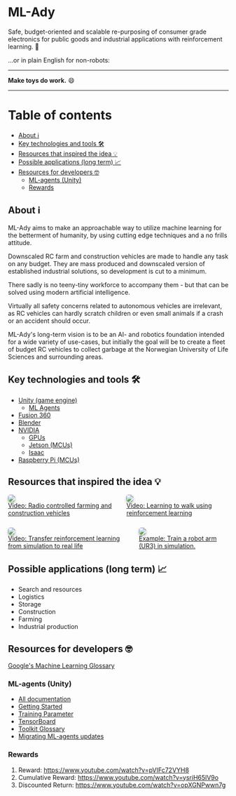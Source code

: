 # ML-Ady <!-- omit in toc -->

Safe, budget-oriented and scalable re-purposing of consumer grade electronics for public goods and industrial applications with reinforcement learning. 🥱

...or in plain English for non-robots:

---

**Make toys do work.** 😄

---

# Table of contents <!-- omit in toc -->

- [About ℹ️](#about-ℹ️)
- [Key technologies and tools 🛠️](#key-technologies-and-tools-️)
- [Resources that inspired the idea 💡](#resources-that-inspired-the-idea-)
- [Possible applications (long term) 📈](#possible-applications-long-term-)
- [Resources for developers 🤓](#resources-for-developers-)
  - [ML-agents (Unity)](#ml-agents-unity)
  - [Rewards](#rewards)

## About ℹ️

ML-Ady aims to make an approachable way to utilize machine learning for the betterment of humanity, by using cutting edge techniques and a no frills attitude.

Downscaled RC farm and construction vehicles are made to handle any task on any budget. They are mass produced and downscaled version of established industrial solutions, so development is cut to a minimum.

There sadly is no teeny-tiny workforce to accompany them - but that can be solved using modern artificial intelligence.

Virtually all safety concerns related to autonomous vehicles are irrelevant, as RC vehicles can hardly scratch children or even small animals if a crash or an accident should occur.

ML-Ady's long-term vision is to be an AI- and robotics foundation intended for a wide variety of use-cases, but initially the goal will be to create a fleet of budget RC vehicles to collect garbage at the Norwegian University of Life Sciences and surrounding areas.

## Key technologies and tools 🛠️

- [Unity (game engine)](https://unity.com/)
  - [ML Agents](https://github.com/Unity-Technologies/ml-agents)
- [Fusion 360](https://www.autodesk.com/products/fusion-360/overview)
- [Blender](https://www.blender.org/)
- [NVIDIA](https://www.nvidia.com/en-us/)
  - [GPUs](https://www.nvidia.com/nb-no/geforce/buy/)
  - [Jetson (MCUs)](https://www.nvidia.com/nb-no/autonomous-machines/jetson-store/)
  - [Isaac](https://www.nvidia.com/en-us/deep-learning-ai/industries/robotics/)
- [Raspberry Pi (MCUs)](https://www.raspberrypi.org/)

## Resources that inspired the idea 💡

<div style="display: flex; flex-direction: row; margin-bottom: 25px;" >
    <div>
        <a href="https://youtu.be/4M4T9rBoWu0?t=15" >
            <img style="border-radius: 5px; box-shadow: 0px 3px 6px -1px rgba(0, 0, 0, .375)" src="https://img.youtube.com/vi/4M4T9rBoWu0/0.jpg"/>
        </a>
        <div>
            <a href="https://www.youtube.com/watch?v=knIzDj1Ocoo">Video: Radio controlled farming and construction vehicles<a/>
        </div>
    </div>
    <div style="width: 15px"></div>
    <div>
        <a href="https://www.youtube.com/watch?v=knIzDj1Ocoo" >
            <img style="border-radius: 5px; box-shadow: 0px 3px 6px -1px rgba(0, 0, 0, .375)" src="https://img.youtube.com/vi/knIzDj1Ocoo/0.jpg"/>
        </a>
        <div>
            <a href="https://www.youtube.com/watch?v=knIzDj1Ocoo">Video: Learning to walk using reinforcement learning<a/>
        </div>
    </div>
</div>
<div style="display: flex; flex-direction: row; margin-bottom: 15px;" >
    <div>
        <a href="https://www.youtube.com/watch?v=knIzDj1Ocoo" >
            <img style="border-radius: 5px; box-shadow: 0px 3px 6px -1px rgba(0, 0, 0, .375)" src="https://img.youtube.com/vi/sFY_0e1nTQE/0.jpg"/>
        </a>
        <div>
            <a href="https://www.youtube.com/watch?v=sFY_0e1nTQE">Video: Transfer reinforcement learning from simulation to real life<a/>
        </div>
    </div>
    <div style="width: 15px"></div>
    <div>
        <a href="https://github.com/Unity-Technologies/articulations-robot-demo/tree/mlagents" >
            <img style="border-radius: 5px; box-shadow: 0px 3px 6px -1px rgba(0, 0, 0, .375)" src="https://img.youtube.com/vi/NGlTRErHkPs/0.jpg"/>
        </a>
        <div>
            <a href="https://www.youtube.com/watch?v=knIzDj1Ocoo">Example: Train a robot arm (UR3) in simulation.<a/>
        </div>
    </div>
</div>

## Possible applications (long term) 📈

- Search and resources
- Logistics
- Storage
- Construction
- Farming
- Industrial production

## Resources for developers 🤓

[Google's Machine Learning Glossary](https://developers.google.com/machine-learning/glossary)

### ML-agents (Unity)

- [All documentation](https://github.com/Unity-Technologies/ml-agents/tree/master/docs)
- [Getting Started](https://github.com/Unity-Technologies/ml-agents/blob/master/docs/Getting-Started.md)
- [Training Parameter](https://github.com/Unity-Technologies/ml-agents/blob/master/docs/Training-Configuration-File.md)
- [TensorBoard](https://github.com/Unity-Technologies/ml-agents/blob/master/docs/Using-Tensorboard.md)
- [Toolkit Glossary](https://github.com/Unity-Technologies/ml-agents/blob/master/docs/Glossary.md)
- [Migrating ML-agents updates](https://github.com/Unity-Technologies/ml-agents/blob/master/docs/Migrating.md)

### Rewards
1. Reward: https://www.youtube.com/watch?v=pVIFc72VYH8
2. Cumulative Reward: https://www.youtube.com/watch?v=ysriH65lV9o
3. Discounted Return: https://www.youtube.com/watch?v=opXGNPwwn7g
